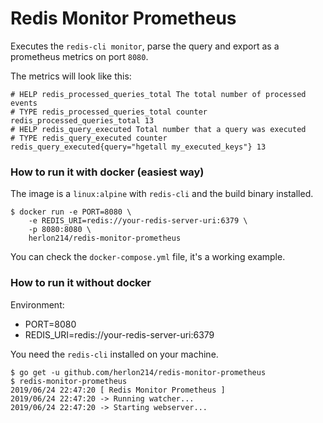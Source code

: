 # Redis Monitor Prometheus
Executes the `redis-cli monitor`, parse the query and export as a prometheus metrics on port `8080`.

The metrics will look like this:
```
# HELP redis_processed_queries_total The total number of processed events
# TYPE redis_processed_queries_total counter
redis_processed_queries_total 13
# HELP redis_query_executed Total number that a query was executed
# TYPE redis_query_executed counter
redis_query_executed{query="hgetall my_executed_keys"} 13
```
### How to run it with docker (easiest way)
The image is a `linux:alpine` with `redis-cli` and the build binary installed.
```
$ docker run -e PORT=8080 \
    -e REDIS_URI=redis://your-redis-server-uri:6379 \
    -p 8080:8080 \
    herlon214/redis-monitor-prometheus
```

You can check the `docker-compose.yml` file, it's a working example.

### How to run it without docker
Environment:
* PORT=8080
* REDIS_URI=redis://your-redis-server-uri:6379

You need the `redis-cli` installed on your machine.

```
$ go get -u github.com/herlon214/redis-monitor-prometheus
$ redis-monitor-prometheus
2019/06/24 22:47:20 [ Redis Monitor Prometheus ]
2019/06/24 22:47:20 -> Running watcher...
2019/06/24 22:47:20 -> Starting webserver...
```


